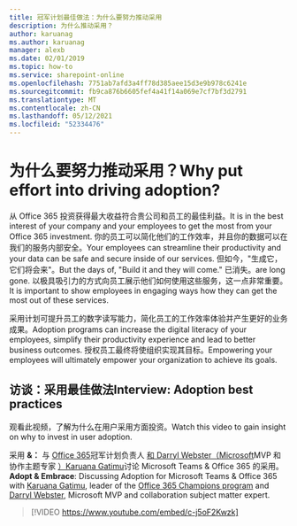 ```yaml
---
title: 冠军计划最佳做法：为什么要努力推动采用
description: 为什么推动采用？
author: karuanag
ms.author: karuanag
manager: alexb
ms.date: 02/01/2019
ms.topic: how-to
ms.service: sharepoint-online
ms.openlocfilehash: 7751ab7afd3a4ff78d385aee15d3e9b978c6241e
ms.sourcegitcommit: fb9ca876b6605fef4a41f14a069e7cf7bf3d2791
ms.translationtype: MT
ms.contentlocale: zh-CN
ms.lasthandoff: 05/12/2021
ms.locfileid: "52334476"
---
```

# <a name="why-put-effort-into-driving-adoption"></a><span data-ttu-id="7990b-103">为什么要努力推动采用？</span><span class="sxs-lookup"><span data-stu-id="7990b-103">Why put effort into driving adoption?</span></span>  

<span data-ttu-id="7990b-104">从 Office 365 投资获得最大收益符合贵公司和员工的最佳利益。</span><span class="sxs-lookup"><span data-stu-id="7990b-104">It is in the best interest of your company and your employees to get the most from your Office 365 investment.</span></span>  <span data-ttu-id="7990b-105">你的员工可以简化他们的工作效率，并且你的数据可以在我们的服务内部安全。</span><span class="sxs-lookup"><span data-stu-id="7990b-105">Your employees can streamline their productivity and your data can be safe and secure inside of our services.</span></span>  <span data-ttu-id="7990b-106">但如今，"生成它，它们将会来"。</span><span class="sxs-lookup"><span data-stu-id="7990b-106">But the days of, "Build it and they will come."</span></span> <span data-ttu-id="7990b-107">已消失。</span><span class="sxs-lookup"><span data-stu-id="7990b-107">are long gone.</span></span>  <span data-ttu-id="7990b-108">以极具吸引力的方式向员工展示他们如何使用这些服务，这一点非常重要。</span><span class="sxs-lookup"><span data-stu-id="7990b-108">It is important to show employees in engaging ways how they can get the most out of these services.</span></span>

<span data-ttu-id="7990b-109">采用计划可提升员工的数字读写能力，简化员工的工作效率体验并产生更好的业务成果。</span><span class="sxs-lookup"><span data-stu-id="7990b-109">Adoption programs can increase the digital literacy of your employees, simplify their productivity experience and lead to better business outcomes.</span></span> <span data-ttu-id="7990b-110">授权员工最终将使组织实现其目标。</span><span class="sxs-lookup"><span data-stu-id="7990b-110">Empowering your employees will ultimately empower your organization to achieve its goals.</span></span> 

## <a name="interview-adoption-best-practices"></a><span data-ttu-id="7990b-111">访谈：采用最佳做法</span><span class="sxs-lookup"><span data-stu-id="7990b-111">Interview: Adoption best practices</span></span>

<span data-ttu-id="7990b-112">观看此视频，了解为什么在用户采用方面投资。</span><span class="sxs-lookup"><span data-stu-id="7990b-112">Watch this video to gain insight on why to invest in user adoption.</span></span>  

<span data-ttu-id="7990b-113">采用 **&：** 与 [Office 365](https://aka.ms/O365Champions)冠军计划负责人 [和 Darryl Webster（Microsoft](https://webster.net.nz/)MVP 和协作主题专家 [）Karuana Gatimu](https://linkedin.com/in/karuanagatimu)讨论 Microsoft Teams & Office 365 的采用。</span><span class="sxs-lookup"><span data-stu-id="7990b-113">**Adopt & Embrace**: Discussing Adoption for Microsoft Teams & Office 365 with [Karuana Gatimu](https://linkedin.com/in/karuanagatimu), leader of the [Office 365 Champions program](https://aka.ms/O365Champions) and [Darryl Webster](https://webster.net.nz/), Microsoft MVP and collaboration subject matter expert.</span></span> 

> [!VIDEO https://www.youtube.com/embed/c-j5oF2Kwzk]

